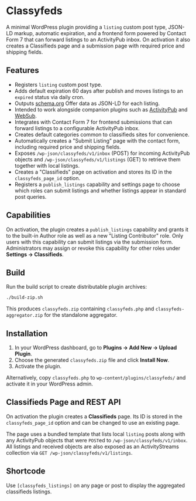 # Classyfeds

A minimal WordPress plugin providing a `listing` custom post type, JSON-LD markup, automatic expiration, and a frontend form powered by Contact Form 7 that can forward listings to an ActivityPub inbox. On activation it also creates a Classifieds page and a submission page with required price and shipping fields.

## Features

- Registers `listing` custom post type.
- Adds default expiration 60 days after publish and moves listings to an `expired` status via daily cron.
- Outputs [schema.org](https://schema.org) Offer data as JSON-LD for each listing.
- Intended to work alongside companion plugins such as [ActivityPub](https://wordpress.org/plugins/activitypub/) and [WebSub](https://wordpress.org/plugins/websub-publisher/).
- Integrates with Contact Form 7 for frontend submissions that can forward listings to a configurable ActivityPub inbox.
- Creates default categories common to classifieds sites for convenience.
- Automatically creates a "Submit Listing" page with the contact form, including required price and shipping fields.
- Exposes `/wp-json/classyfeds/v1/inbox` (POST) for incoming ActivityPub objects and `/wp-json/classyfeds/v1/listings` (GET) to retrieve them together with local listings.
- Creates a "Classifieds" page on activation and stores its ID in the `classyfeds_page_id` option.
- Registers a `publish_listings` capability and settings page to choose which roles can submit listings and whether listings appear in standard post queries.

## Capabilities

On activation, the plugin creates a `publish_listings` capability and grants it to the built-in Author role as well as a new "Listing Contributor" role. Only users with this capability can submit listings via the submission form. Administrators may assign or revoke this capability for other roles under **Settings → Classifieds**.

## Build

Run the build script to create distributable plugin archives:

```bash
./build-zip.sh
```

This produces `classyfeds.zip` containing `classyfeds.php` and `classyfeds-aggregator.zip` for the standalone aggregator.

## Installation

1. In your WordPress dashboard, go to **Plugins → Add New → Upload Plugin**.
2. Choose the generated `classyfeds.zip` file and click **Install Now**.
3. Activate the plugin.

Alternatively, copy `classyfeds.php` to `wp-content/plugins/classyfeds/` and activate it in your WordPress admin.

## Classifieds Page and REST API

On activation the plugin creates a **Classifieds** page. Its ID is stored in the `classyfeds_page_id` option and can be changed to use an existing page.

The page uses a bundled template that lists local `listing` posts along with any ActivityPub objects that were `POST`ed to `/wp-json/classyfeds/v1/inbox`. All listings and received objects are also exposed as an ActivityStreams collection via `GET /wp-json/classyfeds/v1/listings`.

## Shortcode

Use `[classyfeds_listings]` on any page or post to display the aggregated classifieds listings.
